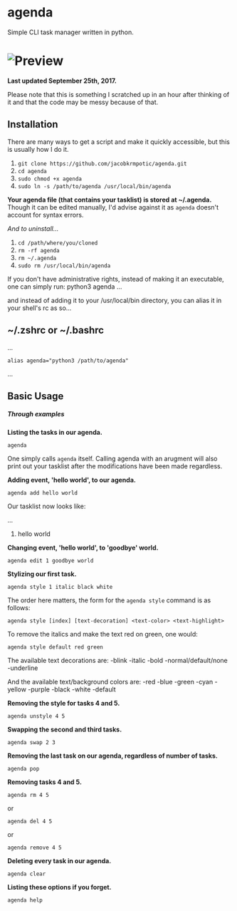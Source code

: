 # agenda
Simple CLI task manager written in python.

# ![Preview](http://pastein.space/fichi/preview.jpg)

__Last updated September 25th, 2017.__

Please note that this is something I scratched up in an hour after
thinking of it and that the code may be messy because of that.

Installation
-----------------
There are many ways to get a script and make it quickly accessible,
but this is usually how I do it. 

1. `git clone https://github.com/jacobkrmpotic/agenda.git`
2. `cd agenda`
3. `sudo chmod +x agenda`
4. `sudo ln -s /path/to/agenda /usr/local/bin/agenda`

__Your agenda file (that contains your tasklist) is stored at ~/.agenda.__
Though it can be edited manually, I'd advise against it as `agenda`
doesn't account for syntax errors.

*And to uninstall...*

1. `cd /path/where/you/cloned`
2. `rm -rf agenda`
3. `rm ~/.agenda`
4. `sudo rm /usr/local/bin/agenda`

If you don't have administrative rights, instead of
making it an executable, one can simply run:
python3 agenda ...

and instead of adding it to your /usr/local/bin 
directory, you can alias it in your shell's rc as so...


~/.zshrc or ~/.bashrc
---------------------

...

`alias agenda="python3 /path/to/agenda"`

...

Basic Usage
----------------
##### _Through examples_

**Listing the tasks in our agenda.**

`agenda`

One simply calls `agenda` itself. Calling agenda with an arugment will
also print out your tasklist after the modifications have been made
regardless.

**Adding event, 'hello world', to our agenda.**

`agenda add hello world`

Our tasklist now looks like:

...
1. hello world

**Changing event, 'hello world', to 'goodbye' world.**

`agenda edit 1 goodbye world`

**Stylizing our first task.**

`agenda style 1 italic black white`

The order here matters, the form for the `agenda style` command is as follows:

`agenda style [index] [text-decoration] <text-color> <text-highlight>`

To remove the italics and make the text red on green, one would:

`agenda style default red green`

The available text decorations are:
-blink
-italic
-bold
-normal/default/none
-underline

And the available text/background colors are:
-red
-blue
-green
-cyan
-yellow
-purple
-black
-white
-default

**Removing the style for tasks 4 and 5.**

`agenda unstyle 4 5`

**Swapping the second and third tasks.**

`agenda swap 2 3`

**Removing the last task on our agenda, regardless of number of tasks.**

`agenda pop`

**Removing tasks 4 and 5.**

`agenda rm 4 5`

or

`agenda del 4 5`

or

`agenda remove 4 5`

**Deleting every task in our agenda.**

`agenda clear`

**Listing these options if you forget.**

`agenda help`
